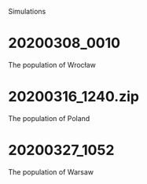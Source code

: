 Simulations

# 20200308_0010 
The population of Wrocław

# 20200316_1240.zip
The population of Poland

# 20200327_1052
The population of Warsaw 